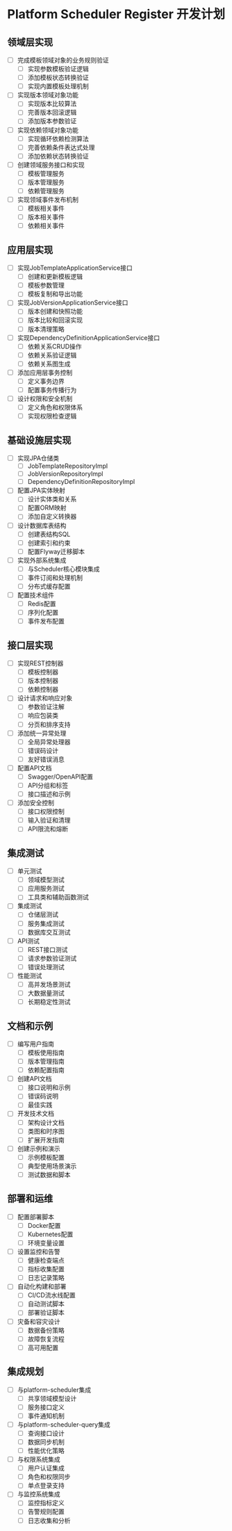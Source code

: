 # Platform Scheduler Register 开发计划

## 领域层实现

- [ ] 完成模板领域对象的业务规则验证
  - [ ] 实现参数模板验证逻辑
  - [ ] 添加模板状态转换验证
  - [ ] 实现内置模板处理机制
- [ ] 实现版本领域对象功能
  - [ ] 实现版本比较算法
  - [ ] 完善版本回滚逻辑
  - [ ] 添加版本参数验证
- [ ] 实现依赖领域对象功能
  - [ ] 实现循环依赖检测算法
  - [ ] 完善依赖条件表达式处理
  - [ ] 添加依赖状态转换验证
- [ ] 创建领域服务接口和实现
  - [ ] 模板管理服务
  - [ ] 版本管理服务
  - [ ] 依赖管理服务
- [ ] 实现领域事件发布机制
  - [ ] 模板相关事件
  - [ ] 版本相关事件
  - [ ] 依赖相关事件

## 应用层实现

- [ ] 实现JobTemplateApplicationService接口
  - [ ] 创建和更新模板逻辑
  - [ ] 模板参数管理
  - [ ] 模板复制和导出功能
- [ ] 实现JobVersionApplicationService接口
  - [ ] 版本创建和快照功能
  - [ ] 版本比较和回滚实现
  - [ ] 版本清理策略
- [ ] 实现DependencyDefinitionApplicationService接口
  - [ ] 依赖关系CRUD操作
  - [ ] 依赖关系验证逻辑
  - [ ] 依赖关系图生成
- [ ] 添加应用层事务控制
  - [ ] 定义事务边界
  - [ ] 配置事务传播行为
- [ ] 设计权限和安全机制
  - [ ] 定义角色和权限体系
  - [ ] 实现权限检查逻辑

## 基础设施层实现

- [ ] 实现JPA仓储类
  - [ ] JobTemplateRepositoryImpl
  - [ ] JobVersionRepositoryImpl
  - [ ] DependencyDefinitionRepositoryImpl
- [ ] 配置JPA实体映射
  - [ ] 设计实体类和关系
  - [ ] 配置ORM映射
  - [ ] 添加自定义转换器
- [ ] 设计数据库表结构
  - [ ] 创建表结构SQL
  - [ ] 创建索引和约束
  - [ ] 配置Flyway迁移脚本
- [ ] 实现外部系统集成
  - [ ] 与Scheduler核心模块集成
  - [ ] 事件订阅和处理机制
  - [ ] 分布式缓存配置
- [ ] 配置技术组件
  - [ ] Redis配置
  - [ ] 序列化配置
  - [ ] 事件发布配置

## 接口层实现

- [ ] 实现REST控制器
  - [ ] 模板控制器
  - [ ] 版本控制器
  - [ ] 依赖控制器
- [ ] 设计请求和响应对象
  - [ ] 参数验证注解
  - [ ] 响应包装类
  - [ ] 分页和排序支持
- [ ] 添加统一异常处理
  - [ ] 全局异常处理器
  - [ ] 错误码设计
  - [ ] 友好错误消息
- [ ] 配置API文档
  - [ ] Swagger/OpenAPI配置
  - [ ] API分组和标签
  - [ ] 接口描述和示例
- [ ] 添加安全控制
  - [ ] 接口权限控制
  - [ ] 输入验证和清理
  - [ ] API限流和熔断

## 集成测试

- [ ] 单元测试
  - [ ] 领域模型测试
  - [ ] 应用服务测试
  - [ ] 工具类和辅助函数测试
- [ ] 集成测试
  - [ ] 仓储层测试
  - [ ] 服务集成测试
  - [ ] 数据库交互测试
- [ ] API测试
  - [ ] REST接口测试
  - [ ] 请求参数验证测试
  - [ ] 错误处理测试
- [ ] 性能测试
  - [ ] 高并发场景测试
  - [ ] 大数据量测试
  - [ ] 长期稳定性测试

## 文档和示例

- [ ] 编写用户指南
  - [ ] 模板使用指南
  - [ ] 版本管理指南
  - [ ] 依赖配置指南
- [ ] 创建API文档
  - [ ] 接口说明和示例
  - [ ] 错误码说明
  - [ ] 最佳实践
- [ ] 开发技术文档
  - [ ] 架构设计文档
  - [ ] 类图和时序图
  - [ ] 扩展开发指南
- [ ] 创建示例和演示
  - [ ] 示例模板配置
  - [ ] 典型使用场景演示
  - [ ] 测试数据和脚本

## 部署和运维

- [ ] 配置部署脚本
  - [ ] Docker配置
  - [ ] Kubernetes配置
  - [ ] 环境变量设置
- [ ] 设置监控和告警
  - [ ] 健康检查端点
  - [ ] 指标收集配置
  - [ ] 日志记录策略
- [ ] 自动化构建和部署
  - [ ] CI/CD流水线配置
  - [ ] 自动测试脚本
  - [ ] 部署验证脚本
- [ ] 灾备和容灾设计
  - [ ] 数据备份策略
  - [ ] 故障恢复流程
  - [ ] 高可用配置

## 集成规划

- [ ] 与platform-scheduler集成
  - [ ] 共享领域模型设计
  - [ ] 服务接口定义
  - [ ] 事件通知机制
- [ ] 与platform-scheduler-query集成
  - [ ] 查询接口设计
  - [ ] 数据同步机制
  - [ ] 性能优化策略
- [ ] 与权限系统集成
  - [ ] 用户认证集成
  - [ ] 角色和权限同步
  - [ ] 单点登录支持
- [ ] 与监控系统集成
  - [ ] 监控指标定义
  - [ ] 告警规则配置
  - [ ] 日志收集和分析
